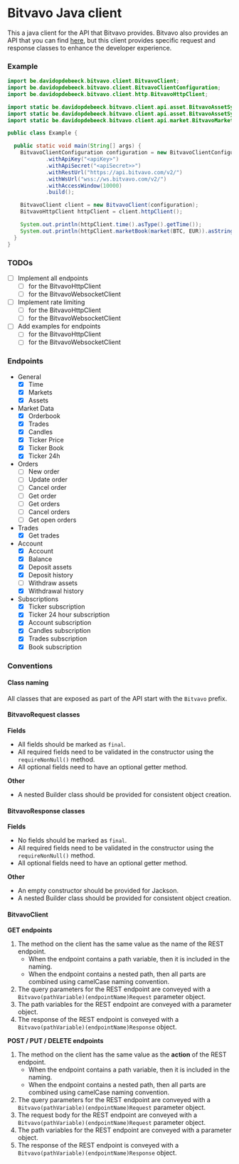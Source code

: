 # Bitvavo Java client

This a java client for the API that Bitvavo provides. Bitvavo also provides an API that you can
find [here](https://github.com/bitvavo/java-bitvavo-api), but this client provides specific request and response classes
to enhance the developer experience.

### Example

```java
import be.davidopdebeeck.bitvavo.client.BitvavoClient;
import be.davidopdebeeck.bitvavo.client.BitvavoClientConfiguration;
import be.davidopdebeeck.bitvavo.client.http.BitvavoHttpClient;

import static be.davidopdebeeck.bitvavo.client.api.asset.BitvavoAssetSymbols.BTC;
import static be.davidopdebeeck.bitvavo.client.api.asset.BitvavoAssetSymbols.EUR;
import static be.davidopdebeeck.bitvavo.client.api.market.BitvavoMarket.market;

public class Example {

  public static void main(String[] args) {
    BitvavoClientConfiguration configuration = new BitvavoClientConfiguration.Builder()
            .withApiKey("<apiKey>")
            .withApiSecret("<apiSecret>>")
            .withRestUrl("https://api.bitvavo.com/v2/")
            .withWsUrl("wss://ws.bitvavo.com/v2/")
            .withAccessWindow(10000)
            .build();

    BitvavoClient client = new BitvavoClient(configuration);
    BitvavoHttpClient httpClient = client.httpClient();

    System.out.println(httpClient.time().asType().getTime());
    System.out.println(httpClient.marketBook(market(BTC, EUR)).asString());
  }
}
```

### TODOs

* [ ] Implement all endpoints 
    * [ ] for the BitvavoHttpClient
    * [ ] for the BitvavoWebsocketClient
* [ ] Implement rate limiting
    * [ ] for the BitvavoHttpClient
    * [ ] for the BitvavoWebsocketClient
* [ ] Add examples for endpoints
    * [ ] for the BitvavoHttpClient
    * [ ] for the BitvavoWebsocketClient

### Endpoints

* General
    * [x] Time
    * [x] Markets
    * [x] Assets
* Market Data
    * [x] Orderbook
    * [x] Trades
    * [x] Candles
    * [x] Ticker Price
    * [x] Ticker Book
    * [x] Ticker 24h
* Orders
    * [ ] New order
    * [ ] Update order
    * [ ] Cancel order
    * [ ] Get order
    * [ ] Get orders
    * [ ] Cancel orders
    * [ ] Get open orders
* Trades
    * [x] Get trades
* Account
    * [x] Account
    * [x] Balance
    * [x] Deposit assets
    * [x] Deposit history
    * [ ] Withdraw assets
    * [x] Withdrawal history
* Subscriptions
    * [x] Ticker subscription
    * [x] Ticker 24 hour subscription
    * [x] Account subscription
    * [x] Candles subscription
    * [x] Trades subscription
    * [x] Book subscription

### Conventions

#### Class naming

All classes that are exposed as part of the API start with the `Bitvavo` prefix.

#### BitvavoRequest classes

**Fields**

* All fields should be marked as `final`.
* All required fields need to be validated in the constructor using the `requireNonNull()` method.
* All optional fields need to have an optional getter method.

**Other**

* A nested Builder class should be provided for consistent object creation.

#### BitvavoResponse classes

**Fields**

* No fields should be marked as `final`.
* All required fields need to be validated in the constructor using the `requireNonNull()` method.
* All optional fields need to have an optional getter method.

**Other**

* An empty constructor should be provided for Jackson.
* A nested Builder class should be provided for consistent object creation.

#### BitvavoClient

**GET endpoints**

1. The method on the client has the same value as the name of the REST endpoint.
    * When the endpoint contains a path variable, then it is included in the naming.
    * When the endpoint contains a nested path, then all parts are combined using camelCase naming convention.
2. The query parameters for the REST endpoint are conveyed with a `Bitvavo(pathVariable)(endpointName)Request` parameter
   object.
3. The path variables for the REST endpoint are conveyed with a parameter object.
4. The response of the REST endpoint is conveyed with a `Bitvavo(pathVariable)(endpointName)Response` object.

**POST / PUT / DELETE endpoints**

1. The method on the client has the same value as the **action** of the REST endpoint.
    * When the endpoint contains a path variable, then it is included in the naming.
    * When the endpoint contains a nested path, then all parts are combined using camelCase naming convention.
2. The query parameters for the REST endpoint are conveyed with a `Bitvavo(pathVariable)(endpointName)Request` parameter
   object.
3. The request body for the REST endpoint are conveyed with a `Bitvavo(pathVariable)(endpointName)Request` parameter
   object.
3. The path variables for the REST endpoint are conveyed with a parameter object.
4. The response of the REST endpoint is conveyed with a `Bitvavo(pathVariable)(endpointName)Response` object.
